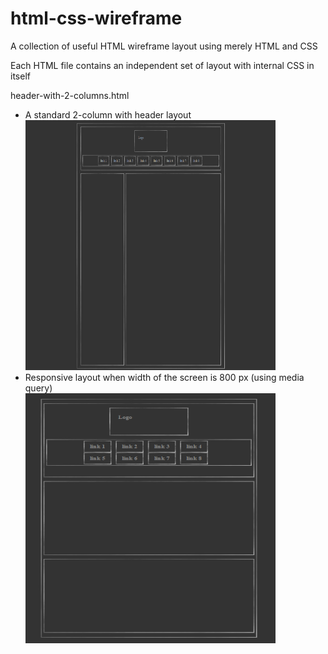 # html-css-wireframe
A collection of useful HTML wireframe layout using merely HTML and CSS

Each HTML file contains an independent set of layout with internal CSS in itself

<p>header-with-2-columns.html</p>
<ul>
  <li>A standard 2-column with header layout 
    <br>
    <img src='/img/header-with-2-column-1.png?raw=true' alt="start screen" height="400px" width='400'>
  </li>
  <li>Responsive layout when width of the screen is 800 px (using media query)
    <br>
    <img src='/img/header-with-2-column-2.png?raw=true' alt="start screen" height="400px" width='400'>
  </li>
</ul>
